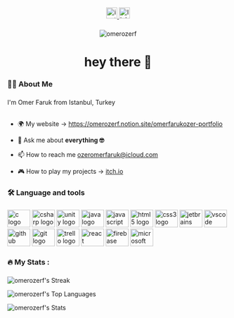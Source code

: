 <!--
<div align="center">  
  <img height="150" src="https://camo.githubusercontent.com/62da68eb62b1e5f175f7d1f0191dd89a653d7908feb22d37d4a0ab07365d6791/68747470733a2f2f6d656469612e67697068792e636f6d2f6d656469612f4d3967624264396e6244724f5475314d71782f67697068792e676966"  />
</div> 
 -->
###

<div align="center">
  <!--
  <a href="https://discord.gg/omerozerf#5122" target="_blank">
    <img src="https://img.shields.io/static/v1?message=Discord&logo=discord&label=&color=7289DA&logoColor=white&labelColor=&style=for-the-badge" height="25" alt="discord logo"  />
  </a>
  -->
  <a href="https://www.instagram.com/omerozerf/" target="_blank">
<img src="https://img.shields.io/static/v1?message=Instagram&logo=instagram&label=&color=E4405F&logoColor=white&labelColor=&style=for-the-badge" height="25" alt="instagram logo"  />
</a>
  <a href="https://www.linkedin.com/in/omerozerf/" target="_blank">
    <img src="https://img.shields.io/static/v1?message=LinkedIn&logo=linkedin&label=&color=0077B5&logoColor=white&labelColor=&style=for-the-badge" height="25" alt="linkedin logo"  />
  </a>
</div>

###

<div align="center">
  <img src="https://komarev.com/ghpvc/?username=omerozerf&label=Profile%20views&color=0e75b6&style=flat" alt="omerozerf" />
</div>

###

<h1 align="center">hey there 👋</h1>

###

<h3 align="left">👩‍💻  About Me</h3>

###

<p align="left">I'm Omer Faruk from Istanbul, Turkey<br><br>
  
- 🌍 My website -> https://omerozerf.notion.site/omerfarukozer-portfolio

- 💬 Ask me about **everything 🤓**

- 📫 How to reach me ozeromerfaruk@icloud.com <p/>

- 🎮 How to play my projects -> [itch.io](https://omerozerf.itch.io/)

###

<h3 align="left">🛠 Language and tools</h3>

###

<div align="left">
  <img src="https://cdn.jsdelivr.net/gh/devicons/devicon/icons/c/c-original.svg" height="40" width="52" alt="c logo" />
  <img src="https://cdn.jsdelivr.net/gh/devicons/devicon/icons/csharp/csharp-original.svg" height="40" width="52" alt="csharp logo" />
  <img src="https://cdn.jsdelivr.net/gh/devicons/devicon/icons/unity/unity-original.svg" height="40" width="52" alt="unity logo" />
  <img src="https://cdn.jsdelivr.net/gh/devicons/devicon/icons/java/java-original.svg" height="40" width="52" alt="java logo" />
  <img src="https://cdn.jsdelivr.net/gh/devicons/devicon/icons/javascript/javascript-original.svg" height="40" width="52" alt="javascript logo" />
  <img src="https://cdn.jsdelivr.net/gh/devicons/devicon/icons/html5/html5-original.svg" height="40" width="52" alt="html5 logo" />
  <img src="https://cdn.jsdelivr.net/gh/devicons/devicon/icons/css3/css3-original.svg" height="40" width="52" alt="css3 logo" />
  <img src="https://cdn.jsdelivr.net/gh/devicons/devicon/icons/jetbrains/jetbrains-original.svg" height="40" width="52" alt="jetbrains logo" />
  <img src="https://cdn.jsdelivr.net/gh/devicons/devicon/icons/vscode/vscode-original.svg" height="40" width="52" alt="vscode logo" />
  <img src="https://cdn.jsdelivr.net/gh/devicons/devicon/icons/github/github-original.svg" height="40" width="52" alt="github logo" />
  <img src="https://cdn.jsdelivr.net/gh/devicons/devicon/icons/git/git-original.svg" height="40" width="52" alt="git logo" />
  <img src="https://cdn.jsdelivr.net/gh/devicons/devicon/icons/trello/trello-plain.svg" height="40" width="52" alt="trello logo" />
  
  <!-- React Native -->
  <img src="https://cdn.jsdelivr.net/gh/devicons/devicon/icons/react/react-original.svg" height="40" width="52" alt="react native logo" />
  
  <!-- Firebase -->
  <img src="https://cdn.jsdelivr.net/gh/devicons/devicon/icons/firebase/firebase-plain.svg" height="40" width="52" alt="firebase logo" />

  <!-- Microsoft Teams -->
  <img src="https://cdn.jsdelivr.net/gh/devicons/devicon/icons/microsoft/microsoft-original.svg" height="40" width="52" alt="microsoft teams logo" />
</div>

###
<!--
<img src="https://raw.githubusercontent.com/GuillaumeFalourd/GuillaumeFalourd/0b88ade43c7a9b80fe7d80897db12d1738672566/github-contribution-grid-snake.svg" alt="Snake animation" />
-->
###

<h3 align="left">🔥   My Stats :</h3>

###
 ![omerozerf's Streak](https://github-readme-streak-stats.herokuapp.com/?user=omerozerf&theme=dark&hide_border=true&mode=weekly)
 
 ![omerozerf's Top Languages](https://github-readme-stats.vercel.app/api/top-langs/?username=omerozerf&theme=dark&show_icons=true&hide_border=true&layout=compact)
 
 ![omerozerf's Stats](https://github-readme-stats.vercel.app/api?username=omerozerf&theme=dark&show_icons=true&hide_border=true&count_private=true&include_all_commits=true)

###
